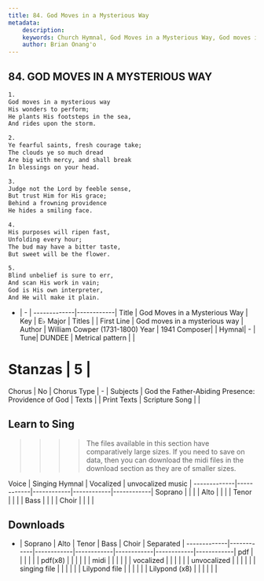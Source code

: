 ```yaml
---
title: 84. God Moves in a Mysterious Way
metadata:
    description: 
    keywords: Church Hymnal, God Moves in a Mysterious Way, God moves in a mysterious way, 
    author: Brian Onang'o
---
```



## 84. GOD MOVES IN A MYSTERIOUS WAY

```txt
1.
God moves in a mysterious way
His wonders to perform;
He plants His footsteps in the sea,
And rides upon the storm.

2.
Ye fearful saints, fresh courage take;
The clouds ye so much dread
Are big with mercy, and shall break
In blessings on your head.

3.
Judge not the Lord by feeble sense,
But trust Him for His grace;
Behind a frowning providence
He hides a smiling face.

4.
His purposes will ripen fast,
Unfolding every hour;
The bud may have a bitter taste,
But sweet will be the flower.

5.
Blind unbelief is sure to err,
And scan His work in vain;
God is His own interpreter,
And He will make it plain.

```

- |   -  |
-------------|------------|
Title | God Moves in a Mysterious Way |
Key | E♭ Major |
Titles |  |
First Line | God moves in a mysterious way |
Author | William Cowper (1731-1800)
Year | 1941
Composer|  |
Hymnal|  - |
Tune| DUNDEE |
Metrical pattern | |
# Stanzas | 5 |
Chorus | No |
Chorus Type | - |
Subjects | God the Father-Abiding Presence: Providence of God |
Texts |  |
Print Texts | 
Scripture Song |  |
  
## Learn to Sing

>>>> The files available in this section have comparatively large sizes. If you need to save on data, then you can download the midi files in the download section as they are of smaller sizes.

Voice |  Singing Hymnal | Vocalized | unvocalized music |
-------------|------------|------------|------------|------------|
Soprano | | | |
Alto | | | |
Tenor | | | |
Bass | | | |
Choir | | | |

## Downloads

- |  Soprano | Alto | Tenor | Bass | Choir | Separated |
-------------|------------|------------|------------|------------|------------|------------|
pdf | | | | | |
pdf(x8) | | | | | |
midi | | | | | |
vocalized | | | | | |
unvocalized | | | | | |
singing file | | | | | |
Lilypond file | | | | | |
Lilypond (x8) | | | | | |
  
